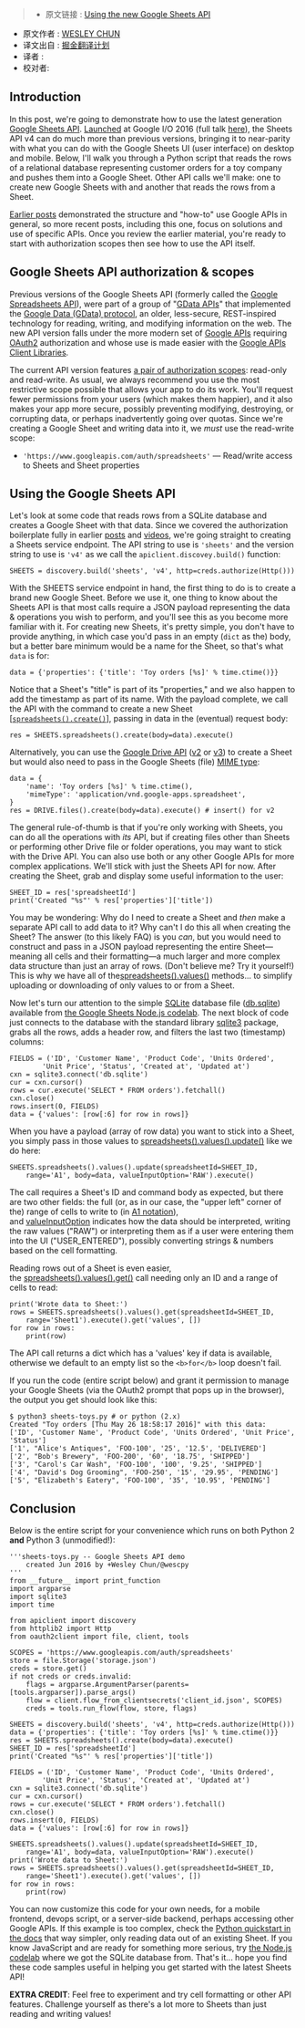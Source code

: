 >* 原文链接 : [Using the new Google Sheets API](http://wescpy.blogspot.hk/2016/06/using-new-google-sheets-api.html)
* 原文作者 : [WESLEY CHUN](http://google.com/+WesleyChun)
* 译文出自 : [掘金翻译计划](https://github.com/xitu/gold-miner)
* 译者 : 
* 校对者:



## Introduction

In this post, we're going to demonstrate how to use the latest generation [Google Sheets API](http://developers.google.com/sheets). [Launched](http://googleappsdeveloper.blogspot.com/2016/06/auto-generating-google-forms.html) at Google I/O 2016 (full talk [here](http://youtu.be/Gk-xpjgUwx4)), the Sheets API v4 can do much more than previous versions, bringing it to near-parity with what you can do with the Google Sheets UI (user interface) on desktop and mobile. Below, I'll walk you through a Python script that reads the rows of a relational database representing customer orders for a toy company and pushes them into a Google Sheet. Other API calls we'll make: one to create new Google Sheets with and another that reads the rows from a Sheet.  

[Earlier posts](http://goo.gl/57Gufk) demonstrated the structure and "how-to" use Google APIs in general, so more recent posts, including this one, focus on solutions and use of specific APIs. Once you review the earlier material, you're ready to start with authorization scopes then see how to use the API itself.  

## Google Sheets API authorization & scopes

Previous versions of the Google Sheets API (formerly called the [Google Spreadsheets API](http://developers.google.com/google-apps/spreadsheets)), were part of a group of "[GData APIs](http://developers.google.com/gdata/docs/directory)" that implemented the [Google Data (GData) protocol](http://developers.google.com/gdata), an older, less-secure, REST-inspired technology for reading, writing, and modifying information on the web. The new API version falls under the more modern set of [Google APIs](http://developers.google.com/api-client-library/python/apis) requiring [OAuth2](http://oauth.net/) authorization and whose use is made easier with the [Google APIs Client Libraries](http://developers.google.com/discovery/libraries).  

The current API version features [a pair of authorization scopes](https://developers.google.com/sheets/guides/authorizing#OAuth2Authorizing): read-only and read-write. As usual, we always recommend you use the most restrictive scope possible that allows your app to do its work. You'll request fewer permissions from your users (which makes them happier), and it also makes your app more secure, possibly preventing modifying, destroying, or corrupting data, or perhaps inadvertently going over quotas. Since we're creating a Google Sheet and writing data into it, we _must_ use the read-write scope:  

*   `'https://www.googleapis.com/auth/spreadsheets'` — Read/write access to Sheets and Sheet properties

## Using the Google Sheets API

Let's look at some code that reads rows from a SQLite database and creates a Google Sheet with that data. Since we covered the authorization boilerplate fully in earlier [posts](http://goo.gl/cdm3kZ) and [videos](http://goo.gl/KMfbeK), we're going straight to creating a Sheets service endpoint. The API string to use is `'sheets'` and the version string to use is `'v4'` as we call the `apiclient.discovey.build()` function:  

`SHEETS = discovery.build('sheets', 'v4', http=creds.authorize(Http()))`  

With the SHEETS service endpoint in hand, the first thing to do is to create a brand new Google Sheet. Before we use it, one thing to know about the Sheets API is that most calls require a JSON payload representing the data & operations you wish to perform, and you'll see this as you become more familiar with it. For creating new Sheets, it's pretty simple, you don't have to provide anything, in which case you'd pass in an empty (`dict` as the) <span>body</span>, but a better bare minimum would be a name for the Sheet, so that's what `data` is for:  

`data = {'properties': {'title': 'Toy orders [%s]' % time.ctime()}}`  

Notice that a Sheet's "title" is part of its "properties," and we also happen to add the timestamp as part of its name. With the payload complete, we call the API with the command to create a new Sheet [[`spreadsheets().create()`](http://developers.google.com/sheets/reference/rest/v4/spreadsheets/create)], passing in <span>data</span> in the (eventual) request <span>body</span>:  

`res = SHEETS.spreadsheets().create(body=data).execute()`  

Alternatively, you can use the [Google Drive API](http://developers.google.com/drive) ([v2](http://wescpy.blogspot.com/2015/12/google-drive-uploading-downloading.html) or [v3](http://wescpy.blogspot.com/2015/12/migrating-to-new-google-drive-api-v3.html)) to create a Sheet but would also need to pass in the Google Sheets (file) [MIME type](http://developers.google.com/drive/v3/web/mime-types):  

    data = {
        'name': 'Toy orders [%s]' % time.ctime(),
        'mimeType': 'application/vnd.google-apps.spreadsheet',
    }
    res = DRIVE.files().create(body=data).execute() # insert() for v2

The general rule-of-thumb is that if you're only working with Sheets, you can do all the operations with _its_ API, but if creating files other than Sheets or performing other Drive file or folder operations, you may want to stick with the Drive API. You can also use both or any other Google APIs for more complex applications. We'll stick with just the Sheets API for now. After creating the Sheet, grab and display some useful information to the user:  

    SHEET_ID = res['spreadsheetId']
    print('Created "%s"' % res['properties']['title'])

You may be wondering: Why do I need to create a Sheet and _then_ make a separate API call to add data to it? Why can't I do this all when creating the Sheet? The answer (to this likely FAQ) is you _can_, but you would need to construct and pass in a JSON payload representing the entire Sheet—meaning all cells and their formatting—a much larger and more complex data structure than just an array of rows. (Don't believe me? Try it yourself!) This is why we have all of the[spreadsheets().values()](http://developers.google.com/sheets/reference/rest/v4/spreadsheets.values) methods... to simplify uploading or downloading of only values to or from a Sheet.  

Now let's turn our attention to the simple [SQLite](http://sqlite.org) database file ([db.sqlite](https://github.com/googlecodelabs/sheets-api/blob/master/start/db.sqlite)) available from [the Google Sheets Node.js codelab](http://g.co/codelabs/sheets). The next block of code just connects to the database with the standard library [sqlite3](http://docs.python.org/library/sqlite3) package, grabs all the rows, adds a header row, and filters the last two (timestamp) columns:  

    FIELDS = ('ID', 'Customer Name', 'Product Code', 'Units Ordered',
            'Unit Price', 'Status', 'Created at', 'Updated at')
    cxn = sqlite3.connect('db.sqlite')
    cur = cxn.cursor()
    rows = cur.execute('SELECT * FROM orders').fetchall()
    cxn.close()
    rows.insert(0, FIELDS)
    data = {'values': [row[:6] for row in rows]}

When you have a payload (array of row data) you want to stick into a Sheet, you simply pass in those values to [spreadsheets().values().update()](http://developers.google.com/sheets/reference/rest/v4/spreadsheets.values/update) like we do here:  

    SHEETS.spreadsheets().values().update(spreadsheetId=SHEET_ID,
        range='A1', body=data, valueInputOption='RAW').execute()

The call requires a Sheet's ID and command body as expected, but there are two other fields: the full (or, as in our case, the "upper left" corner of the) range of cells to write to (in [A1 notation](https://developers.google.com/sheets/guides/concepts#a1_notation)), and <span>[valueInputOption](https://developers.google.com/sheets/reference/rest/v4/ValueInputOption)</span> indicates how the data should be interpreted, writing the raw values ("RAW") or interpreting them as if a user were entering them into the UI ("USER_ENTERED"), possibly converting strings & numbers based on the cell formatting.  

Reading rows out of a Sheet is even easier, the [spreadsheets().values().get()](http://developers.google.com/sheets/reference/rest/v4/spreadsheets.values/get) call needing only an ID and a range of cells to read:  

    print('Wrote data to Sheet:')
    rows = SHEETS.spreadsheets().values().get(spreadsheetId=SHEET_ID,
        range='Sheet1').execute().get('values', [])
    for row in rows:
        print(row)

The API call returns a <span>dict</span> which has a 'values' key if data is available, otherwise we default to an empty list so the `<b>for</b>` loop doesn't fail.  

If you run the code (entire script below) and grant it permission to manage your Google Sheets (via the OAuth2 prompt that pops up in the browser), the output you get should look like this:  

    $ python3 sheets-toys.py # or python (2.x)
    Created "Toy orders [Thu May 26 18:58:17 2016]" with this data:
    ['ID', 'Customer Name', 'Product Code', 'Units Ordered', 'Unit Price', 'Status']
    ['1', "Alice's Antiques", 'FOO-100', '25', '12.5', 'DELIVERED']
    ['2', "Bob's Brewery", 'FOO-200', '60', '18.75', 'SHIPPED']
    ['3', "Carol's Car Wash", 'FOO-100', '100', '9.25', 'SHIPPED']
    ['4', "David's Dog Grooming", 'FOO-250', '15', '29.95', 'PENDING']
    ['5', "Elizabeth's Eatery", 'FOO-100', '35', '10.95', 'PENDING']

## Conclusion

Below is the entire script for your convenience which runs on both Python 2 **and** Python 3 (unmodified!):  

    '''sheets-toys.py -- Google Sheets API demo
        created Jun 2016 by +Wesley Chun/@wescpy
    '''
    from __future__ import print_function
    import argparse
    import sqlite3
    import time

    from apiclient import discovery
    from httplib2 import Http
    from oauth2client import file, client, tools

    SCOPES = 'https://www.googleapis.com/auth/spreadsheets'
    store = file.Storage('storage.json')
    creds = store.get()
    if not creds or creds.invalid:
        flags = argparse.ArgumentParser(parents=[tools.argparser]).parse_args()
        flow = client.flow_from_clientsecrets('client_id.json', SCOPES)
        creds = tools.run_flow(flow, store, flags)

    SHEETS = discovery.build('sheets', 'v4', http=creds.authorize(Http()))
    data = {'properties': {'title': 'Toy orders [%s]' % time.ctime()}}
    res = SHEETS.spreadsheets().create(body=data).execute()
    SHEET_ID = res['spreadsheetId']
    print('Created "%s"' % res['properties']['title'])

    FIELDS = ('ID', 'Customer Name', 'Product Code', 'Units Ordered',
            'Unit Price', 'Status', 'Created at', 'Updated at')
    cxn = sqlite3.connect('db.sqlite')
    cur = cxn.cursor()
    rows = cur.execute('SELECT * FROM orders').fetchall()
    cxn.close()
    rows.insert(0, FIELDS)
    data = {'values': [row[:6] for row in rows]}

    SHEETS.spreadsheets().values().update(spreadsheetId=SHEET_ID,
        range='A1', body=data, valueInputOption='RAW').execute()
    print('Wrote data to Sheet:')
    rows = SHEETS.spreadsheets().values().get(spreadsheetId=SHEET_ID,
        range='Sheet1').execute().get('values', [])
    for row in rows:
        print(row)

You can now customize this code for your own needs, for a mobile frontend, devops script, or a server-side backend, perhaps accessing other Google APIs. If this example is too complex, check the [Python quickstart in the docs](http://developers.google.com/sheets/quickstart/python) that way simpler, only reading data out of an existing Sheet. If you know JavaScript and are ready for something more serious, try [the Node.js codelab](http://g.co/codelabs/sheets) where we got the SQLite database from. That's it... hope you find these code samples useful in helping you get started with the latest Sheets API!  

**EXTRA CREDIT**: Feel free to experiment and try cell formatting or other API features. Challenge yourself as there's a lot more to Sheets than just reading and writing values! </div>

